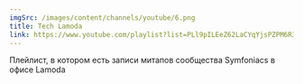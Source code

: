 ```yaml
---
imgSrc: /images/content/channels/youtube/6.png
title: Tech Lamoda
link: https://www.youtube.com/playlist?list=PLl9pILEeZ62LaCYqYjsPZPM6R3AKx6gCI
---
```


Плейлист, в котором есть записи митапов сообщества Symfoniacs в офисе Lamoda
